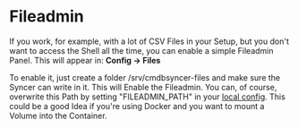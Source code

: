 # Fileadmin

If you work, for example, with a lot of CSV Files in your Setup, but you don't want to access the Shell all the time, you can enable a simple Fileadmin Panel. This will appear in:
__Config → Files__ 

To enable it, just create a folder /srv/cmdbsyncer-files and make sure the Syncer can write in it.
This will Enable the Fileadmin. You can, of course, overwrite this Path by setting "FILEADMIN_PATH" in your [local config](lcl_config.md). This could be a good Idea if you're using Docker and you want to mount a Volume into the Container.





